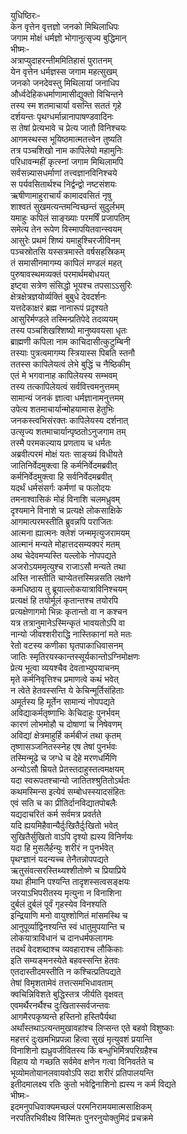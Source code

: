 युधिष्ठिरः-  
केन वृत्तेन वृत्तज्ञो जनको मिथिलाधिपः  
जगाम मोक्षं धर्मज्ञो भोगानुत्सृज्य बुद्धिमान्  
भीष्मः-  
अत्राप्युदाहरन्तीममितिहासं पुरातनम्  
येन वृत्तेन धर्मज्ञस्स जगाम महत्सुखम्  
जनको जनदेवस्तु मिथिलायां जनाधिप  
और्ध्वदेहिकधर्माणामासीद्युक्तो विचिन्तने  
तस्य स्म शतमाचार्या वसन्ति सततं गृहे  
दर्शयन्तः पृथग्धर्मान्नानापाषण्डवादिनः  
स तेषां प्रेत्यभावे च प्रेत्य जातौ विनिश्चयः  
आगमस्थस्स भूयिष्ठमात्मतत्त्वेन तुष्यति  
तत्र पञ्चशिखो नाम कापिलेयो महामुनिः  
परिधावन्महीं कृत्स्नां जगाम मिथिलामपि  
सर्वसन्न्यासधर्माणां तत्त्वज्ञानविनिश्चये  
स पर्यवसितार्थश्च निर्द्वन्द्वो नष्टसंशयः  
ऋषीणामाहुराचार्यं कामादवसितं नृषु  
शाश्वतं सुखमत्यन्तमन्विच्छन्तं सुदुर्लभम्  
यमाहुः कपिलं साङ्ख्याः परमर्षिं प्रजापतिम्  
समेत्य तेन रूपेण विस्मापयितवान्स्वयम्  
आसुरेः प्रथमं शिष्यं यमाहुश्चिरजीविनम्  
पञ्चस्रोतसि यस्सत्रमास्ते वर्षसहस्रिकम्  
तं समासीनमागम्य कापिलं मण्डलं महत्  
पुरुषावस्थमव्यक्तं परमार्थमबोधयत्  
इष्ट्वा सत्रेण संसिद्धो भूयश्च तपसाऽऽसुरिः  
क्षेत्रक्षेत्रज्ञयोर्व्यक्तिं बुबुधे देवदर्शनः  
यत्तदेकाक्षरं ब्रह्म नानारूपं प्रदृश्यते  
आसुरिर्मण्डले तस्मिन्प्रतिपेदे तदव्ययम्  
तस्य पञ्चशिखश्शिष्यो मानुष्यवयसा धृतः  
ब्राह्मणी कपिला नाम काचिदासीत्कुटुम्बिनी  
तस्याः पुत्रत्वमागम्य स्त्रियास्स पिबति स्तनौ  
ततस्स कापिलेयत्वं लेभे बुद्धिं च नैष्ठिकीम्  
एतं मे भगवानाह कापिलेयस्य सम्भवम्  
तस्य तत्कापिलेयत्वं सर्ववित्त्वमनुत्तमम्  
सामान्यं जनकं ज्ञात्वा धर्मज्ञानामनुत्तमम्  
उपेत्य शतमाचार्यान्मोहयामास हेतुभिः  
जनकस्त्वभिसंरक्तः कापिलेयस्य दर्शनात्  
उत्सृज्य शतमाचार्यान्पृष्ठतोऽनुजगाम तम्  
तस्मै परमकल्याय प्रणताय च धर्मतः  
अब्रवीत्परमं मोक्षं यतः साङ्ख्यं विधीयते  
जातिनिर्वेदमुक्त्वा हि कर्मनिर्वेदमब्रवीत्  
कर्मनिर्वेदमुक्त्वा हि सर्वनिर्वेदमब्रवीत्  
यदर्थं धर्मसंसर्गः कर्मणां च फलोदयः  
तमनाश्वासिकं मोहं विनाशि चलमध्रुवम्  
दृश्यमाने विनाशे च प्रत्यक्षे लोकसाक्षिके  
आगमात्परमस्तीति ब्रुवन्नपि पराजितः  
आत्मना ह्यात्मनः क्लेशं जन्ममृत्युजरामयम्  
आत्मानं मन्यते मोहात्तदसम्यक्परं मतम्  
अथ चेदेवमप्यस्ति यल्लोके नोपपद्यते  
अजरोऽयममृत्युश्च राजाऽसौ मन्यते तथा  
अस्ति नास्तीति चाप्येतत्तस्मिन्नसति लक्षणे  
कमधिष्ठाय तु ब्रूयाल्लोकयात्राविनिश्चयम्  
प्रत्यक्षं हि तयोर्मूलं कृतान्तश्च तयोरपि  
प्रत्यक्षेणागमो भिन्नः कृतान्तो वा न कश्चन  
यत्र तत्रानुमानेऽस्मिन्कृतं भावयतोऽपि वा  
नान्यो जीवश्शरीराद्धि नास्तिकानां मते मतः  
रेतो वटस्य कणीका घृतपाकाधिवासनम्  
जातिः स्मृतिरयस्कान्तस्सूर्यकान्तोऽग्निमोक्षणः  
प्रेत्य भूत्वा व्ययश्चैव देवताभ्युपयाचनम्  
मृते कर्मनिवृत्तिश्च प्रमाणत्वे कथं भवेत्  
न त्वेते हेतवस्सन्ति ये केचिन्मूर्तिसंहिताः  
अमूर्तस्य हि मूर्तेन सामान्यं नोपपद्यते  
अविद्याकर्मतृष्णाभिः केचिदाहुः पुनर्भवम्  
कारणं लोभमोहौ च दोषाणां च निषेवणम्  
अविद्यां क्षेत्रमाहुर्हि कर्मबीजं तथा कृतम्  
तृष्णासञ्जनितस्स्नेह एष तेषां पुनर्भवः  
तस्मिन्मूढे च जग्धे च देहे मरणधर्मिणि  
अन्योऽसौ म्रियते प्रेतस्तदाहुस्तत्वमक्षयम्  
यदा स्वरूपतश्चान्यो जातितश्श्रुतितोऽर्थतः  
कथमस्मिन्स इत्येवं सम्बोधस्स्यादसंहितः  
एवं सति च का प्रीतिर्दानविद्यातपोबलैः  
यद्यदाचरितं कर्म सर्वमत्र प्रवर्तते  
यदि ह्ययमिहैवान्यैर्दुःखितैर्दुःखितो भवेत्  
सुखितैर्सुखितो वाऽपि दृश्यो ह्यस्य विनिर्णयः  
यदा हि मुसलैर्हन्युः शरीरं न पुनर्भवेत्  
पृथग्ज्ञानं यदन्यच्च तेनैतन्नोपपद्यते  
ऋतुसंवत्सरस्तिथ्यश्शीतोष्णे च प्रियाप्रिये  
यथा हीमानि पश्यन्ति तादृशस्सत्वसङ्क्षयः  
जरयाऽभिपरीतस्य मृत्युना न विनाशिना  
दुर्बलं दुर्बलं पूर्वं गृहस्येव विनश्यति  
इन्द्रियाणि मनो वायुश्शोणितं मांसमस्थि च  
आनुपूर्व्याद्विनश्यन्ति स्वं धातुमुपयान्ति च  
लोकयात्राविधानं च दानधर्मफलागमः  
तदर्थं वेदशब्दाश्च व्यवहाराश्च लौकिकाः  
इति सम्यङ्मनस्येते बहवस्सन्ति हेतवः  
एतदास्तीदमस्तीति न कश्चित्प्रतिपद्यते  
तेषां विमृशतामेवं तत्तत्समभिधावताम्  
क्वचिन्निविशते बुद्धिस्तत्र जीर्यति वृक्षवत्  
एवमर्थैरनर्थैश्च दुःखितास्सर्वजन्तवः  
आगमैरपकृष्यन्ते हस्तिनो हस्तिपैर्यथा  
अर्थांस्तथाऽत्यन्तमुखावहांश्च लिप्सन्त एते बहवो विशुष्काः  
महत्तरं दुःखमभिप्रपन्ना हित्वा सुखं मृत्युवशं प्रयान्ति  
विनाशिनो ह्यध्रुवजीवितस्य किं बन्धुभिर्मित्रपरिग्रहैश्च  
विहाय यो गच्छति सर्वमेव क्षणेन गत्वा विनिवर्तते च  
भूव्योमतोयानलवायवोऽपि सदा शरीरं प्रतिपालयन्ति  
इतीदमालक्ष्य रतिः कुतो भवेद्विनाशिनो ह्यस्य न कर्म विद्यते  
भीष्मः-  
इदमनुपधिवाक्यमच्छलं परमनिरामयमात्मसाक्षिकम्  
नरपतिरभिवीक्ष्य विस्मितः पुनरनुयोक्तुमिदं प्रचक्रमे   

